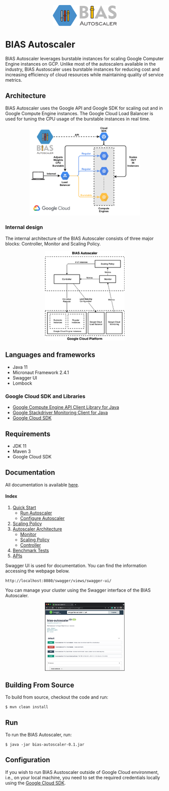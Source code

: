 <p align="center"><img src="/docs/img/BIAS_logo.png" height="40%" width="40%"> </p>

# BIAS Autoscaler
BIAS Autoscaler leverages burstable instances for scaling Google Computer Engine instances on GCP. Unlike most of the autoscalers available in the industry, BIAS Austoscaler 
uses burstable instances for reducing cost and increasing efficiency of cloud resources while maintaining quality of service
metrics.

## Architecture
BIAS Autoscaler uses the Google API and Google SDK for scaling out and in Google Compute Engine instances. The Google Cloud Load Balancer
is used for tuning the CPU usage of the burstable instances in real time. 

<p align="center"><img src="/docs/img/GCP_diagram.png" height="70%" width="70%"> </p>

### Internal design
The internal architecture of the BIAS Autoscaler consists of three major blocks: Controller, Monitor and Scaling Policy.

<p align="center"><img src="/docs/img/BIAS_architecture.jpg" height="50%" width="50%"> </p>

## Languages and frameworks
 - Java 11
 - Micronaut Framework 2.4.1
 - Swagger UI
 - Lombock  
 
### Google Cloud SDK and Libraries
 - [Google Compute Engine API Client Library for Java](https://github.com/googleapis/google-api-java-client-services/tree/master/clients/google-api-services-compute/beta)
 - [Google Stackdriver Monitoring Client for Java](https://github.com/googleapis/java-monitoring)
 - [Google Cloud SDK](https://cloud.google.com/sdk/)

## Requirements
- JDK 11
- Maven 3
- Google Cloud SDK

## Documentation
All documentation is available [here](/docs/README.md).

#### Index

1. [Quick Start](docs/src/1-quick-start.md)
   - [Run Autoscaler](docs/src/1-1-run.md)
   - [Configure Autoscaler](docs/src/1-2-configure.md)
2. [Scaling Policy](docs/src/2-scaling-policy.md)
3. [Autoscaler Architecture](docs/src/3-architecture.md)
   - [Monitor](docs/src/3-1-monitor.md)
   - [Scaling Policy](docs/src/3-2-scaling-policy.md)
   - [Controller](docs/src/3-3-controller.md)
4. [Benchmark Tests](docs/src/4-benchmark-tests.md)
5. [APIs](docs/src/5-apis.md)

Swagger UI is used for documentation. You can find the information accessing the webpage below.
```
http://localhost:8080/swagger/views/swagger-ui/
```
You can manage your cluster using the Swagger interface of the BIAS Autoscaler.  

<p align="center"><img src="/docs/img/BIAS_Swagger_print.png" height="50%" width="50%"> </p>

## Building From Source
To build from source, checkout the code and run:
```
$ mvn clean install
```
## Run
To run the BIAS Autoscaler, run:

```
$ java -jar bias-autoscaler-0.1.jar
```

## Configuration
If you wish to run BIAS Austoscaler outside of Google Cloud environment, i.e., on your local machine, you
need to set the required credentials locally using the [Google Cloud SDK](https://cloud.google.com/sdk/).
